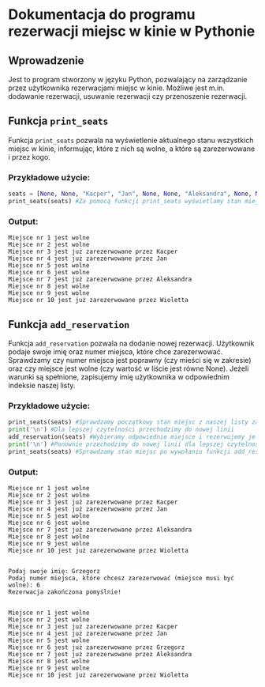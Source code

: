 # Dokumentacja do programu rezerwacji miejsc w kinie w Pythonie
## Wprowadzenie
Jest to program stworzony w języku Python, pozwalający na zarządzanie przez użytkownika rezerwacjami miejsc w kinie. Możliwe jest m.in. dodawanie rezerwacji, usuwanie rezerwacji czy przenoszenie rezerwacji.
## Funkcja `print_seats`
Funkcja `print_seats` pozwala na wyświetlenie aktualnego stanu wszystkich miejsc w kinie, informując, które z nich są wolne, a które są zarezerwowane i przez kogo.
### Przykładowe użycie:
```python
seats = [None, None, "Kacper", "Jan", None, None, "Aleksandra", None, None, "Wioletta"] #Przykładowa lista przechowująca stan miejsc w kinie
print_seats(seats) #Za pomocą funkcji print_seats wyświetlamy stan miejsc w kinie (dla wartości None dane miejsce jest wolne)
```
### Output:
```
Miejsce nr 1 jest wolne
Miejsce nr 2 jest wolne
Miejsce nr 3 jest już zarezerwowane przez Kacper
Miejsce nr 4 jest już zarezerwowane przez Jan
Miejsce nr 5 jest wolne
Miejsce nr 6 jest wolne
Miejsce nr 7 jest już zarezerwowane przez Aleksandra
Miejsce nr 8 jest wolne
Miejsce nr 9 jest wolne
Miejsce nr 10 jest już zarezerwowane przez Wioletta
```

## Funkcja `add_reservation`
Funkcja `add_reservation` pozwala na dodanie nowej rezerwacji. Użytkownik podaje swoje imię oraz numer miejsca, które chce zarezerwować. Sprawdzamy czy numer miejsca jest poprawny (czy mieści się w zakresie) oraz czy miejsce jest wolne (czy wartość w liście jest równe None). Jeżeli warunki są spełnione, zapisujemy imię użytkownika w odpowiednim indeksie naszej listy.
### Przykładowe użycie:
```python
print_seats(seats) #Sprawdzamy początkowy stan miejsc z naszej listy za pomocą funkcji print_seats
print('\n') #Dla lepszej czytelności przechodzimy do nowej linii
add_reservation(seats) #Wybieramy odpowiednie miejsce i rezerwujemy je za pomocą funkcji add_reservation
print('\n') #Ponownie przechodzimy do nowej linii dla lepszej czytelności
print_seats(seats) #Sprawdzamy stan miejsc po wywołaniu funkcji add_reservation
```
### Output:
```
Miejsce nr 1 jest wolne
Miejsce nr 2 jest wolne
Miejsce nr 3 jest już zarezerwowane przez Kacper
Miejsce nr 4 jest już zarezerwowane przez Jan
Miejsce nr 5 jest wolne
Miejsce nr 6 jest wolne
Miejsce nr 7 jest już zarezerwowane przez Aleksandra
Miejsce nr 8 jest wolne
Miejsce nr 9 jest wolne
Miejsce nr 10 jest już zarezerwowane przez Wioletta


Podaj swoje imię: Grzegorz
Podaj numer miejsca, które chcesz zarezerwować (miejsce musi być wolne): 6
Rezerwacja zakończona pomyślnie!


Miejsce nr 1 jest wolne
Miejsce nr 2 jest wolne
Miejsce nr 3 jest już zarezerwowane przez Kacper
Miejsce nr 4 jest już zarezerwowane przez Jan
Miejsce nr 5 jest wolne
Miejsce nr 6 jest już zarezerwowane przez Grzegorz
Miejsce nr 7 jest już zarezerwowane przez Aleksandra
Miejsce nr 8 jest wolne
Miejsce nr 9 jest wolne
Miejsce nr 10 jest już zarezerwowane przez Wioletta
```